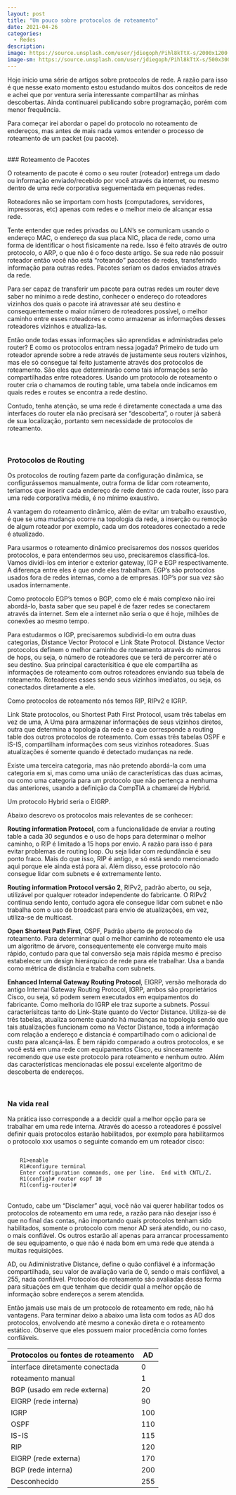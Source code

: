 ```yaml
---
layout: post
title: "Um pouco sobre protocolos de roteamento"
date: 2021-04-26
categories:
  - Redes
description:
image: https://source.unsplash.com/user/jdiegoph/Pihl8kTtX-s/2000x1200
image-sm: https://source.unsplash.com/user/jdiegoph/Pihl8kTtX-s/500x300
---
```



Hoje inicio uma série de artigos sobre protocolos de rede. A razão para isso é que nesse exato momento estou estudando muitos dos conceitos de rede  e achei que por ventura seria interessante compartilhar as minhas descobertas. Ainda continuarei publicando sobre programação, porém com menor frequência.

Para começar irei abordar o papel do protocolo no roteamento de endereços, mas antes de mais nada vamos entender o processo de roteamento de um packet (ou pacote).

<br />
### Roteamento de Pacotes

O roteamento de pacote é como o seu router (roteador) entrega um dado ou informação enviado/recebido por você através da internet, ou mesmo dentro de uma rede corporativa seguementada em pequenas redes.

Roteadores não se importam com hosts (computadores, servidores, impressoras, etc) apenas com redes e o melhor meio de alcançar essa rede.

Tente entender que redes privadas ou LAN’s se comunicam usando o endereço MAC, o endereço da sua placa NIC, placa de rede, como uma forma de identificar o host fisicamente na rede. Isso é feito através de outro protocolo, o ARP, o que não é o foco deste artigo.
Se sua rede não possuir roteador então você não está “roteando” pacotes de redes, transferindo informação para outras redes. Pacotes seriam os dados enviados através da rede. 

Para ser capaz de transferir um pacote para outras redes um router deve saber no mínimo a rede destino, conhecer o endereço do roteadores vizinhos dos quais o pacote irá atravessar até seu destino e consequentemente o maior número de roteadores possível, o melhor caminho entre esses roteadores e como armazenar as informações desses roteadores vizinhos e atualiza-las.

Então onde todas essas informações são aprendidas e administradas pelo router? E como os protocolos entram nessa jogada?
Primeiro de tudo um roteador aprende sobre a rede através de justamente seus routers vizinhos, mas ele só consegue tal feito justamente através dos protocolos de roteamento. São eles que determinarão como tais informações serão compartilhadas entre roteadores. Usando um protocolo de roteamento o router cria o chamamos de routing table, uma tabela onde indicamos em quais redes e routes se encontra a rede destino.

Contudo, tenha atenção, se uma rede é diretamente conectada a uma das interfaces do router ela não precisará ser “descoberta”, o router já saberá de sua localização, portanto sem necessidade de protocolos de roteamento.

<br />

### Protocolos de Routing

Os protocolos de routing fazem parte da configuração dinâmica, se configurássemos manualmente, outra forma de lidar com roteamento, teriamos que inserir cada endereço de rede dentro de cada router, isso para uma rede corporativa média, é no mínimo exaustivo.

A vantagem do roteamento dinâmico, além de evitar um trabalho exaustivo, é que se uma mudança ocorre na topologia da rede, a inserção ou remoção de algum roteador por exemplo, cada um dos roteadores conectado a rede é atualizado.

Para usarmos o roteamento dinâmico precisaremos dos nossos queridos protocolos, e para entendermos seu uso, precisaremos classificá-los.
Vamos dividi-los em interior e exterior gateway, IGP e EGP respectivamente. A diferença entre eles é que onde eles trabalham. EGP’s são protocolos usados fora de redes internas, como a de empresas. IGP’s por sua vez são usados internamente.

Como protocolo EGP’s temos o BGP, como ele é mais complexo não irei abordá-lo, basta saber que seu papel é de fazer redes se conectarem através da internet. Sem ele a internet não seria o que é hoje, milhões de conexões ao mesmo tempo.

Para estudarmos o IGP, precisaremos subdividi-lo em outra duas categorias, Distance Vector Protocol e Link State Protocol.
Distance Vector protocolos definem o melhor caminho de roteamento através do números de hops, ou seja, o número de roteadores que se terá de percorrer até o seu destino. Sua principal caracterísitica é que ele compartilha as informações de roteamento com outros roteadores enviando sua tabela de roteamento. Roteadores esses sendo seus vizinhos imediatos, ou seja, os conectados diretamente  a ele.

Como protocolos de roteamento nós temos RIP, RIPv2 e IGRP.

Link State protocolos, ou Shortest Path First Protocol, usam três tabelas em vez de uma, A Uma  para armazenar informações de seus vizinhos diretos, outra  que determina a topologia da rede e a que corresponde a routing table dos outros protocolos de roteamento. Com essas três tabelas OSPF e IS-IS, compartilham informações com seus vizinhos roteadores. Suas atualizações é somente quando é detectado mudanças na rede.

Existe uma terceira categoria, mas não pretendo abordá-la com uma categoria em si, mas como uma união de características das duas acimas, ou como uma categoria para um protocolo que não pertença a nenhuma das anteriores, usando a definição da CompTIA a chamarei de Hybrid.

Um protocolo Hybrid seria o EIGRP.

Abaixo descrevo os protocolos mais relevantes de se conhecer:

**Routing information Protocol**, com a funcionalidade de enviar a routing table a cada 30 segundos e o uso de hops para determinar o melhor caminho, o RIP é limitado a 15 hops por envio. A razão para isso é para evitar problemas de routing loop. Ou seja lidar com redundância é seu ponto fraco. Mais do que isso, RIP é antigo, e só está sendo mencionado aqui porque ele ainda está pora ai. Além disso,  esse protocolo não consegue lidar com subnets e é extremamente lento.

**Routing information Protocol versão 2**, RIPv2, padrão aberto, ou seja, utilizável por qualquer roteador independente do fabricante. O RIPv2 continua sendo lento, contudo agora ele consegue lidar com subnet e não trabalha com o uso de broadcast para envio de atualizações, em vez, utiliza-se de multicast.

**Open Shortest Path First**, OSPF, Padrão aberto de protocolo de roteamento. Para determinar qual o melhor caminho de roteamento ele usa um algoritmo de árvore, consequentemente ele converge muito mais rápido, contudo para que tal conversão seja mais rápida mesmo é preciso estabelecer um design hierárquico de rede para ele trabalhar. Usa a banda como métrica de distância   e trabalha com subnets.

**Enhanced Internal Gateway Routing Protocol**, EIGRP, versão melhorada do antigo Internal  Gateway Routing Protocol, IGRP, ambos são proprietários Cisco, ou seja, só podem serem executados em equipamentos do fabricante. Como melhoria do IGRP ele traz suporte a subnets.
Possui caracterísitcas tanto do Link-State quanto do Vector Distance. Utiliza-se de três tabelas, atualiza somente quando há mudanças na topologia sendo que tais atualizações funcionam como na Vector Distance, toda a informação com relação a endereço e distancia é compartilhado com o adicional de custo para alcançá-las. È bem rápido comparado a outros protocolos, e se você está em uma rede com equipamentos Cisco, eu sinceramente recomendo que use este protocolo para roteamento e nenhum outro. Além das características mencionadas ele possui excelente algoritmo de descoberta de endereços.

<br />

### Na vida real

Na prática isso corresponde a a decidir qual a melhor opção para se trabalhar em uma rede interna. Através do acesso a roteadores é possível definir quais protocolos estarão habilitados, por exemplo para habilitarmos o protocolo xxx usamos o seguinte comando em um roteador cisco:

```

    R1>enable
    R1#configure terminal
    Enter configuration commands, one per line.  End with CNTL/Z.
    R1(config)# router ospf 10
    R1(config-router)#

```

<br />
Contudo, cabe um “Disclamer” aqui, você não vai querer habilitar todos os protocolos de roteamento em uma rede, a razão para não desejar isso é que no final das contas, não importando quais protocolos tenham sido habilitados, somente o protocolo com menor AD será atendido, ou no caso, o mais confiável. Os outros estarão alí apenas para arrancar processamento de seu equipamento, o que não é nada bom em uma rede que atenda a muitas requisições.

AD, ou Adiministrative Distance, define o quão confiável é a informação compartilhada, seu valor de avaliação varia de 0, sendo o mais confiável, a 255, nada confiável. Protocolos de roteamento são avaliadas dessa forma para situações em que tenham que decidir qual a melhor opção de informação sobre endereços a serem atendida.

Então jamais use mais de um protocolo de roteamento em rede, não há vantagens. Para terminar deixo a abaixo uma lista com todos as AD dos protocolos, envolvendo até mesmo a conexão direta e o roteamento estático. Observe que eles possuem maior procedência como fontes confiáveis.

|Protocolos ou fontes de roteamento  |AD
--- | ---
|interface diretamente conectada | 0
|roteamento manual | 1
|BGP (usado em rede externa) | 20
|EIGRP (rede interna) | 90
|IGRP | 100
|OSPF | 110
|IS-IS | 115
|RIP |120
|EIGRP (rede externa) | 170
|BGP (rede interna) | 200
|Desconhecido | 255
